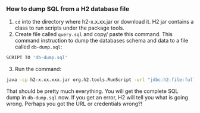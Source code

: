 ### How to dump SQL from a H2 database file 

1. `cd` into the directory where h2-x.x.xx.jar or download it. H2 jar contains a class to run scripts under  the package tools.
2. Create file called `query.sql` and copy/ paste this command. This command instruction to dump the databases schema and data to a file called `db-dump.sql`:

```sh
SCRIPT TO 'db-dump.sql'
```

3. Run the command:

```sh
java -cp h2-x.xx.xxx.jar org.h2.tools.RunScript -url "jdbc:h2:file:full_path/db_file_name" -user sa -password sa -script query.sql -showResults
```

That should be pretty much everything. You will get the complete SQL dump in `db-dump.sql` now. If you get an error, H2 will tell you what is going wrong. Perhaps you got the URL or credentials wrong?!
